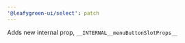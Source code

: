 ```yaml
---
'@leafygreen-ui/select': patch
---
```


Adds new internal prop, `__INTERNAL__menuButtonSlotProps__`
